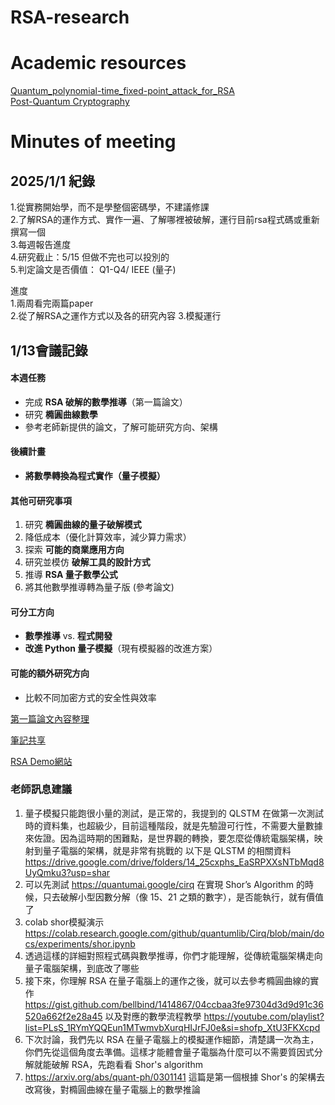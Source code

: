 # RSA-research 
# Academic resources  
[Quantum_polynomial-time_fixed-point_attack_for_RSA](https://github.com/jaison5/RSA-Meeting/blob/main/Quantum_polynomial-time_fixed-point_attack_for_RSA.pdf)  
[Post-Quantum Cryptography](https://github.com/jaison5/RSA-Meeting/blob/main/978-3-319-59879-6.pdf)
# Minutes of meeting  
## 2025/1/1 紀錄  
1.從實務開始學，而不是學整個密碼學，不建議修課  
2.了解RSA的運作方式、實作一遍、了解哪裡被破解，運行目前rsa程式碼或重新撰寫一個  
3.每週報告進度  
4.研究截止：5/15 但做不完也可以投別的  
5.判定論文是否價值： Q1-Q4/ IEEE (量子)  

進度  
1.兩周看完兩篇paper  
2.從了解RSA之運作方式以及各的研究內容
3.模擬運行
 
## **1/13會議記錄**

#### **本週任務**

* 完成 **RSA 破解的數學推導**（第一篇論文）  
* 研究 **橢圓曲線數學**  
* 參考老師新提供的論文，了解可能研究方向、架構

#### **後續計畫**

* **將數學轉換為程式實作（量子模擬）**

#### **其他可研究事項**

1. 研究 **橢圓曲線的量子破解模式**  
2. 降低成本（優化計算效率，減少算力需求）  
3. 探索 **可能的商業應用方向**  
4. 研究並模仿 **破解工具的設計方式**  
5. 推導 **RSA 量子數學公式**  
6. 將其他數學推導轉為量子版 (參考論文)

#### **可分工方向**

* **數學推導** vs. **程式開發**  
* **改進 Python 量子模擬**（現有模擬器的改進方案）

#### 可能的額外研究方向

* 比較不同加密方式的安全性與效率

[第一篇論文內容整理](https://hackmd.io/s5iDw7zSSKWp0jns4PjSjA?view#%E9%96%B1%E8%AE%80%E8%AB%96%E6%96%87%E7%B4%80%E9%8C%84)

[筆記共享](https://hackmd.io/s5iDw7zSSKWp0jns4PjSjA?view)

[RSA Demo網站](https://rogerliao0001.github.io/RSA-Demo-site/)

### 老師訊息建議
1. 量子模擬只能跑很小量的測試，是正常的，我提到的 QLSTM 在做第一次測試時的資料集，也超級少，目前這種階段，就是先驗證可行性，不需要大量數據來佐證。因為這時期的困難點，是世界觀的轉換，要怎麼從傳統電腦架構，映射到量子電腦的架構，就是非常有挑戰的 以下是 QLSTM 的相關資料 https://drive.google.com/drive/folders/14_25cxphs_EaSRPXXsNTbMqd8UyQmku3?usp=shar
2. 可以先測試 https://quantumai.google/cirq 在實現 Shor’s Algorithm 的時候，只去破解小型因數分解（像 15、21 之類的數字），是否能執行，就有價值了
3. colab shor模擬演示 https://colab.research.google.com/github/quantumlib/Cirq/blob/main/docs/experiments/shor.ipynb
4. 透過這樣的詳細對照程式碼與數學推導，你們才能理解，從傳統電腦架構走向量子電腦架構，到底改了哪些
5. 接下來，你理解 RSA 在量子電腦上的運作之後，就可以去參考橢圓曲線的實作 https://gist.github.com/bellbind/1414867/04ccbaa3fe97304d3d9d91c36520a662f2e28a45 以及對應的數學流程教學 https://youtube.com/playlist?list=PLsS_1RYmYQQEun1MTwmvbXurqHIJrFJ0e&si=shofp_XtU3FKXcpd
6. 下次討論，我們先以 RSA 在量子電腦上的模擬運作細節，清楚講一次為主，你們先從這個角度去準備。這樣才能體會量子電腦為什麼可以不需要質因式分解就能破解 RSA，先跑看看 Shor's algorithm
7. https://arxiv.org/abs/quant-ph/0301141 這篇是第一個根據 Shor's 的架構去改寫後，對橢圓曲線在量子電腦上的數學推論
